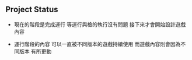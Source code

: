 ## Project Status
- 現在的階段是完成運行 等運行與檢的執行沒有問題 接下來才會開始設計遊戲內容

- 運行階段的內容 可以一直被不同版本的遊戲持續使用 而遊戲內容則會因為不同版本 有所更動